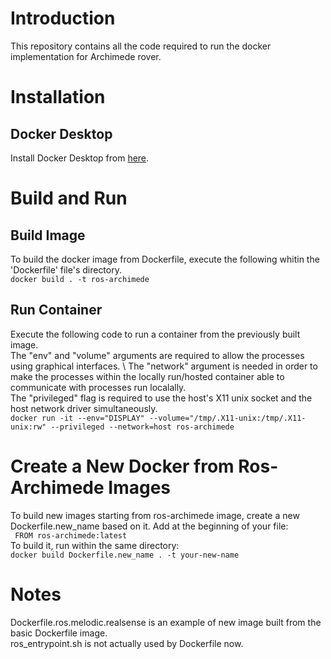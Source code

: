# Introduction
This repository contains all the code required to run the docker implementation for Archimede rover.

# Installation
## Docker Desktop
Install Docker Desktop from [here](https://www.docker.com/products/docker-desktop/).

# Build and Run
## Build Image
To build the docker image from Dockerfile, execute the following whitin the 'Dockerfile' file's directory. \
```docker build . -t ros-archimede```

## Run Container
Execute the following code to run a container from the previously built image. \
The "env" and "volume" arguments are required to allow the processes using graphical interfaces. \ 
The "network" argument is needed in order to make the processes within the locally run/hosted container able to communicate with processes run localally. \
The "privileged" flag is required to use the host's X11 unix socket and the host network driver simultaneously. \
```docker run -it --env="DISPLAY" --volume="/tmp/.X11-unix:/tmp/.X11-unix:rw" --privileged --network=host ros-archimede```

# Create a New Docker from Ros-Archimede Images
To build new images starting from ros-archimede image, create a new Dockerfile.new_name based on it. Add at the beginning of your file:\
``` FROM ros-archimede:latest``` \
To build it, run within the same directory: \
```docker build Dockerfile.new_name . -t your-new-name```

# Notes
Dockerfile.ros.melodic.realsense is an example of new image built from the basic Dockerfile image.\
ros_entrypoint.sh is not actually used by Dockerfile now. 
